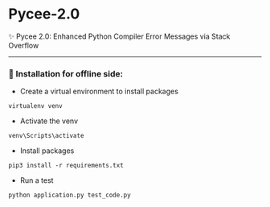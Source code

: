 # Pycee-2.0
:sparkles: Pycee 2.0: Enhanced Python Compiler Error Messages via Stack Overflow
<hr>

### :wrench: Installation for offline side:

* Create a virtual environment to install packages
```
virtualenv venv
```
* Activate the venv
```
venv\Scripts\activate
```
* Install packages
```
pip3 install -r requirements.txt
```
* Run a test
```
python application.py test_code.py
```

